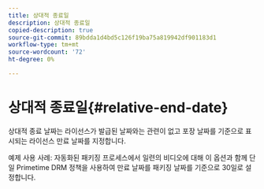 ```yaml
---
title: 상대적 종료일
description: 상대적 종료일
copied-description: true
source-git-commit: 89bdda1d4bd5c126f19ba75a819942df901183d1
workflow-type: tm+mt
source-wordcount: '72'
ht-degree: 0%

---
```



# 상대적 종료일{#relative-end-date}

상대적 종료 날짜는 라이선스가 발급된 날짜와는 관련이 없고 포장 날짜를 기준으로 표시되는 라이선스 만료 날짜를 지정합니다.

예제 사용 사례: 자동화된 패키징 프로세스에서 일련의 비디오에 대해 이 옵션과 함께 단일 Primetime DRM 정책을 사용하여 만료 날짜를 패키징 날짜를 기준으로 30일로 설정합니다.
